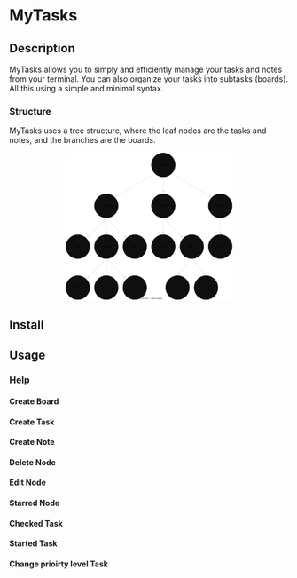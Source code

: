 # MyTasks

## Description

MyTasks allows you to simply and efficiently manage your tasks and notes from your terminal. You can also organize your tasks into subtasks (boards). All this using a simple and minimal syntax.

### Structure
MyTasks uses a tree structure, where the leaf nodes are the tasks and notes, and the branches are the boards.

<div align="center">
  <img alt="structure" width="60%" src="structure.svg"/>
</div>

## Install

## Usage

### Help

#### Create Board
#### Create Task
#### Create Note
#### Delete Node
#### Edit Node
#### Starred Node

#### Checked Task
#### Started Task
#### Change prioirty level Task
